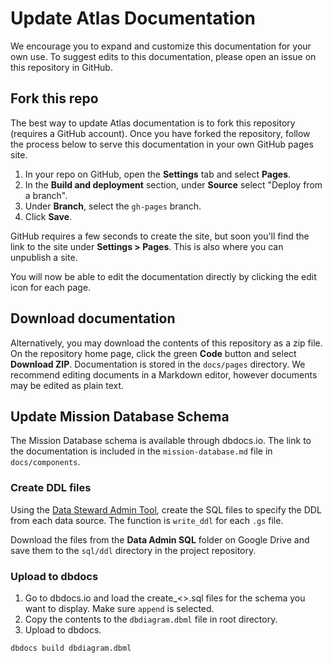 # Update Atlas Documentation

We encourage you to expand and customize this documentation for your own use. To suggest edits to this documentation, please open an issue on this repository in GitHub.  

## Fork this repo

The best way to update Atlas documentation is to fork this repository (requires a GitHub account). Once you  have forked the repository, follow the process below to serve this documentation in your own GitHub pages site.

1. In your repo on GitHub, open the **Settings** tab and select **Pages**. 
3. In the **Build and deployment** section, under **Source** select "Deploy from a branch". 
4. Under **Branch**, select the `gh-pages` branch. 
5. Click **Save**.

GitHub requires a few seconds to create the site, but soon you'll find the link to the site under **Settings > Pages**. This is also where you can unpublish a site.

You will now be able to edit the documentation directly by clicking the edit icon for each page.

## Download documentation

Alternatively, you may download the contents of this repository as a zip file. On the repository home page, click the green **Code** button and select **Download ZIP**. Documentation is stored in the `docs/pages` directory. We recommend editing documents in a Markdown editor, however documents may be edited as plain text.

## Update Mission Database Schema

The Mission Database schema is available through dbdocs.io. The link to the documentation is included in the `mission-database.md` file in `docs/components`.

### Create DDL files

Using the [Data Steward Admin Tool](https://script.google.com/home/projects/1WrrdjjEfdI3tT5QD1obSuMtiJRTbGZ_U3-RonWcfF4Ft_K6ZnYC0tozi/edit), create the SQL files to specify the DDL from each data source. The function is `write_ddl` for each `.gs` file.

Download the files from the **Data Admin SQL** folder on Google Drive and save them to the `sql/ddl` directory in the project repository.

### Upload to dbdocs

1. Go to dbdocs.io and load the create_<>.sql files for the schema you want to display. Make sure `append` is selected.
2. Copy the contents to the `dbdiagram.dbml` file in root directory.
3. Upload to dbdocs.

```bash
dbdocs build dbdiagram.dbml
```

